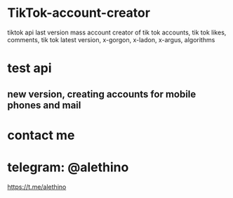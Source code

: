 # TikTok-account-creator
 tiktok api last version mass account creator of tik tok accounts, tik tok likes, comments, tik tok latest version, x-gorgon, x-ladon, x-argus, algorithms

# test api
## new version, creating accounts for mobile phones and mail
# contact me
# telegram: @alethino
https://t.me/alethino
